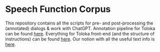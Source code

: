 # Speech Function Corpus
This repository contains all the scripts for pre- and post-processing the (annotated) dialogs & work with ChatGPT. Annotation pipeline for Toloka can be found [here](https://github.com/deeppavlov/toloka_tools). Everything for Toloka front-end (and the structure of instructions) can be found [here](https://github.com/deeppavlov/discourse_toloka/tree/feat/full).  Our notion with all the useful text info is [here](https://faithful-viburnum-b94.notion.site/Speech-Functions-906c01ea3d63424d8c754713fb43782f).
